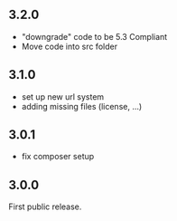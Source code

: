 ## 3.2.0

  - "downgrade" code to be 5.3 Compliant
  - Move code into src folder

## 3.1.0

  - set up new url system
  - adding missing files (license, ...)

## 3.0.1

  - fix composer setup

## 3.0.0

First public release.
